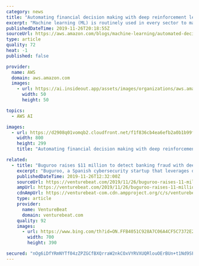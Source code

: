 ```yaml
---
category: news
title: "Automating financial decision making with deep reinforcement learning"
excerpt: "Machine learning (ML) is routinely used in every sector to make predictions. But beyond simple predictions, making decisions is more complicated because non-optimal short-term decisions are sometimes preferred or even necessary to enable long-term, strategic goals. Optimizing policies to make sequential"
publishedDateTime: 2019-11-26T20:18:55Z
sourceUrl: https://aws.amazon.com/blogs/machine-learning/automated-decision-making-with-deep-reinforcement-learning/
type: article
quality: 72
heat: -1
published: false

provider:
  name: AWS
  domain: aws.amazon.com
  images:
    - url: https://ai.insideout.app/assets/images/organizations/aws.amazon.com-50x50.jpg
      width: 50
      height: 50

topics:
  - AWS AI

images:
  - url: https://d2908q01vomqb2.cloudfront.net/f1f836cb4ea6efb2a0b1b99f41ad8b103eff4b59/2019/11/11/automated-decision-making-5.gif
    width: 800
    height: 299
    title: "Automating financial decision making with deep reinforcement learning"

related:
  - title: "Buguroo raises $11 million to detect banking fraud with deep learning and behavioral biometrics"
    excerpt: "Buguroo, a Spanish cybersecurity startup that leverages deep learning and behavioral biometrics to help banks spot fraudulent activity, has raised $11 million in a series A round led by Silicon Valley’s Ten Eleven Ventures and Spain’s Seaya Ventures, with participation from Conexo Ventures and Inveready Technology Investment Group."
    publishedDateTime: 2019-11-26T12:32:00Z
    sourceUrl: https://venturebeat.com/2019/11/26/buguroo-raises-11-million-to-detect-banking-fraud-with-deep-learning-and-behavioral-biometrics/
    ampUrl: https://venturebeat.com/2019/11/26/buguroo-raises-11-million-to-detect-banking-fraud-with-deep-learning-and-behavioral-biometrics/amp/
    cdnAmpUrl: https://venturebeat-com.cdn.ampproject.org/c/s/venturebeat.com/2019/11/26/buguroo-raises-11-million-to-detect-banking-fraud-with-deep-learning-and-behavioral-biometrics/amp/
    type: article
    provider:
      name: VentureBeat
      domain: venturebeat.com
    quality: 92
    images:
      - url: https://www.bing.com/th?id=ON.FFB4051C928A7C06A4CF5C7372E24351
        width: 700
        height: 390

secured: "nOg6iDfYRmNYTf04zZPZGCfBXQrraW2nkCOxVYRVXUQRlouOErBUn+t1Nd9SFpmcclQVNbmCBVcKBYr8j5fHSBe8rEKFTs3OYrp/k7NmY1uCQUb0CwtbOD4rFlo9L3cDoHzyB1QPS8hSAcHeBBfSE3gI5dmezT7dTENsHxHAJ6FxWBNaJebk5JfmjoaY5tL0jpWrAUzXgcHmgYHWq9T/1KP4N2Nm0+4f8l/1xmVrcvTIlvP8A1nx7JoYg8egCT7gDy5ouDtKSB0DQb08uRrqkQ==;ktzg4xwk96PbawtJU319uA=="
---
```



